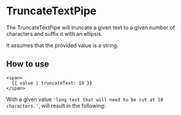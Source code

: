 # TruncateTextPipe

The TruncateTextPipe will truncate a given text to a given number of characters and suffix it with an ellipsis.

It assumes that the provided value is a string.

## How to use

```angular2html
<span>
  {{ value | truncateText: 10 }}
</span>
```

With a given value `'long text that will need to be cut at 10 characters.'`, will result in the following:
```html
```
